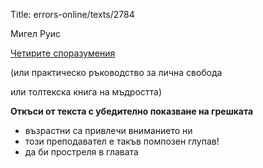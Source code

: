 Title: errors-online/texts/2784

Мигел Руис

[Четирите споразумения](/text/2784-chetirite-sporazumenija)

(или практическо ръководство за лична свобода

или толтекска книга на мъдростта)

<b>Откъси от текста с убедително показване на грешката</b>

* възрастни са привлечи вниманието ни
* този преподавател е такъв помпозен глупав!
* да би простреля в главата
